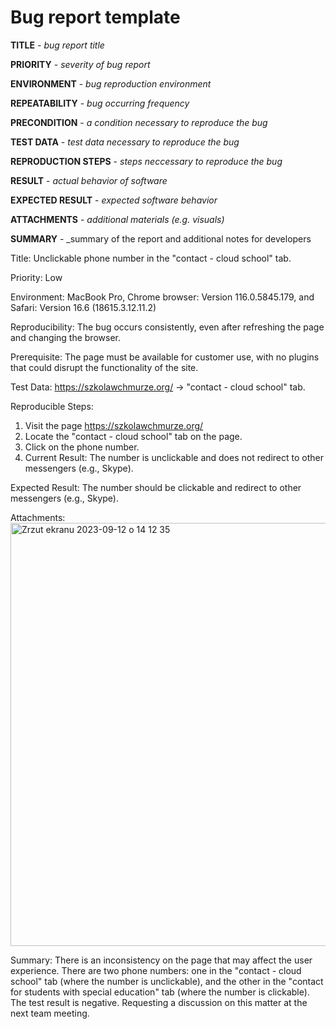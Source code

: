 # Bug report template
**TITLE** - _bug report title_

**PRIORITY** - _severity of bug report_

**ENVIRONMENT** - _bug reproduction environment_

**REPEATABILITY** - _bug occurring frequency_

**PRECONDITION** - _a condition necessary to reproduce the bug_

**TEST DATA** - _test data necessary to reproduce the bug_

**REPRODUCTION STEPS** - _steps neccessary to reproduce the bug_

**RESULT** - _actual behavior of software_

**EXPECTED RESULT** - _expected software behavior_

**ATTACHMENTS** - _additional materials (e.g. visuals)_

**SUMMARY** - _summary of the report and additional notes for developers


Title: Unclickable phone number in the "contact - cloud school" tab.

Priority: Low

Environment: MacBook Pro, Chrome browser: Version 116.0.5845.179, and Safari: Version 16.6 (18615.3.12.11.2)

Reproducibility: The bug occurs consistently, even after refreshing the page and changing the browser.

Prerequisite: The page must be available for customer use, with no plugins that could disrupt the functionality of the site.

Test Data: https://szkolawchmurze.org/ -> "contact - cloud school" tab.

Reproducible Steps:

1. Visit the page https://szkolawchmurze.org/
2. Locate the "contact - cloud school" tab on the page.
3. Click on the phone number.
4. Current Result: The number is unclickable and does not redirect to other messengers (e.g., Skype).

Expected Result: The number should be clickable and redirect to other messengers (e.g., Skype).

Attachments:  <img width="677" alt="Zrzut ekranu 2023-09-12 o 14 12 35" src="https://github.com/juliatarnacka/portfolio/assets/144791433/9c20c477-8a21-4bbf-8996-3e7bcc233022">


Summary: There is an inconsistency on the page that may affect the user experience. There are two phone numbers: one in the "contact - cloud school" tab (where the number is unclickable), and the other in the "contact for students with special education" tab (where the number is clickable). The test result is negative. Requesting a discussion on this matter at the next team meeting.




